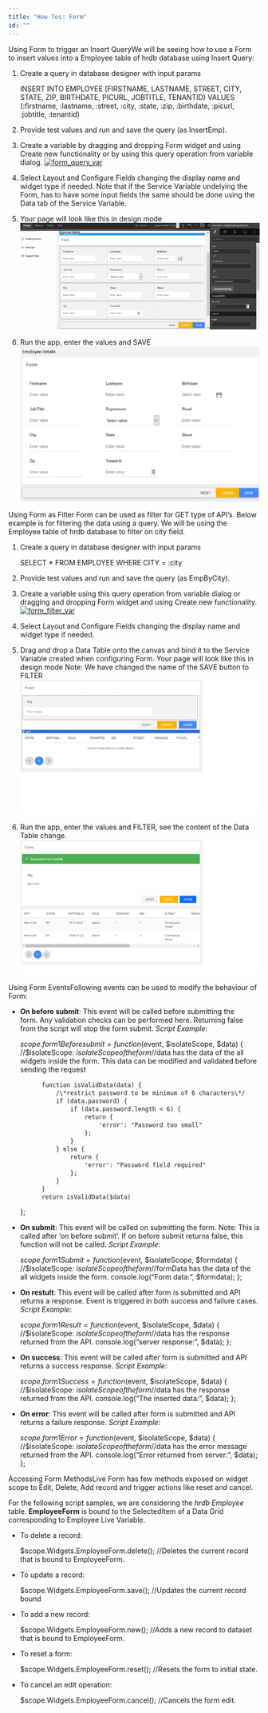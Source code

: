 ```yaml
---
title: "How Tos: Form"
id: ""
---
```


Using Form to trigger an Insert QueryWe will be seeing how to use a Form to insert values into a Employee table of hrdb database using Insert Query:

1. Create a query in database designer with input params
    
    INSERT INTO EMPLOYEE 
    (FIRSTNAME, LASTNAME, STREET, CITY, STATE, ZIP, BIRTHDATE, PICURL, JOBTITLE, TENANTID)
    VALUES (:firstname, :lastname, :street, :city, :state, :zip, :birthdate, :picurl, :jobtitle, :tenantid)
    
2. Provide test values and run and save the query (as InsertEmp).
3. Create a variable by dragging and dropping Form widget and using Create new functionality or by using this query operation from variable dialog. [![form_query_var](../assets/form_query_var.png)](../assets/form_query_var.png)
4. Select Layout and Configure Fields changing the display name and widget type if needed. Note that if the Service Variable undelying the Form, has to have some input fields the same should be done using the Data tab of the Service Variable.
5. Your page will look like this in design mode [![form_query_design](../assets/form_query_design.png)](../assets/form_query_design.png)
6. Run the app, enter the values and SAVE [![form_query_run](../assets/form_query_run.png)](../assets/form_query_run.png)

Using Form as Filter Form can be used as filter for GET type of API’s. Below example is for filtering the data using a query. We will be using the Employee table of hrdb database to filter on city field.

1. Create a query in database designer with input params
    
    SELECT \* FROM EMPLOYEE WHERE CITY = :city
    
2. Provide test values and run and save the query (as EmpByCity).
3. Create a variable using this query operation from variable dialog or dragging and dropping Form widget and using Create new functionality. [![form_filter_var](../assets/form_filter_var.png)](../assets/form_filter_var.png)
4. Select Layout and Configure Fields changing the display name and widget type if needed.
5. Drag and drop a Data Table onto the canvas and bind it to the Service Variable created when configuring Form. Your page will look like this in design mode Note: We have changed the name of the SAVE button to FILTER [![form_filter_design](../assets/form_filter_design.png)](../assets/form_filter_design.png)
6. Run the app, enter the values and FILTER, see the content of the Data Table change. [![form_filter_run](../assets/form_filter_run.png)](../assets/form_filter_run.png)

Using Form EventsFollowing events can be used to modify the behaviour of Form:

- **On before submit**: This event will be called before submitting the form. Any validation checks can be performed here. Returning false from the script will stop the form submit. _Script Example_:
    
    $scope.form1Beforesubmit = function ($event, $isolateScope, $data) { 
    //$isolateScope: $isolateScope of the form
    //$data has the data of the all widgets inside the form. This data can be modified and validated before sending the request 
    
            function isValidData(data) {
                /\*restrict password to be minimum of 6 characters\*/
                if (data.password) {
                    if (data.password.length < 6) {
                        return {
                            'error': "Password too small"
                        };
                    }
                } else {
                    return {
                        'error': "Password field required"
                    };
                }
            }
            return isValidData($data)
    };
    
- **On submit**: This event will be called on submitting the form. Note: This is called after ‘on before submit’. If on before submit returns false, this function will not be called. _Script Example_:
    
    $scope.form1Submit = function ($event, $isolateScope, $formdata) { 
    //$isolateScope: $isolateScope of the form
    //$formData has the data of the all widgets inside the form.
    console.log(“Form data:”, $formdata);
    };
    
- **On restult**: This event will be called after form is submitted and API returns a response. Event is triggered in both success and failure cases. _Script Example_:
    
    $scope.form1Result = function ($event, $isolateScope, $data) { 
    //$isolateScope: $isolateScope of the form
    //$data has the response returned from the API.
    console.log(“server response:”, $data);
    };
    
- **On success**: This event will be called after form is submitted and API returns a success response. _Script Example_:
    
    $scope.form1Success = function ($event, $isolateScope, $data) { 
    //$isolateScope: $isolateScope of the form
    //$data has the response returned from the API.
    console.log(“The inserted data:”, $data);
    };
    
- **On error**: This event will be called after form is submitted and API returns a failure response. _Script Example_:
    
    $scope.form1Error = function ($event, $isolateScope, $data) { 
    //$isolateScope: $isolateScope of the form
    //$data has the error message returned from the API.
    console.log(“Error returned from server:”, $data);
    };
    

Accessing Form MethodsLive Form has few methods exposed on widget scope to Edit, Delete, Add record and trigger actions like reset and cancel.

For the following script samples, we are considering the _hrdb_ _Employee_ table. **EmployeeForm** is bound to the SelectedItem of a Data Grid corresponding to Employee Live Variable.

- To delete a record:
    
    $scope.Widgets.EmployeeForm.delete(); //Deletes the current record that is bound to EmployeeForm.
    
- To update a record:
    
    $scope.Widgets.EmployeeForm.save(); //Updates the current record bound
    
- To add a new record:
    
    $scope.Widgets.EmployeeForm.new(); //Adds a new record to dataset that is bound to EmployeeForm.
    
- To reset a form:
    
    $scope.Widgets.EmployeeForm.reset(); //Resets the form to initial state.
    
- To cancel an edit operation:
    
    $scope.Widgets.EmployeeForm.cancel(); //Cancels the form edit.
